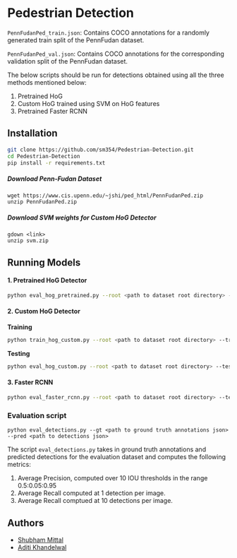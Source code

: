 # Pedestrian Detection

`PennFudanPed_train.json`:  Contains COCO annotations for a randomly generated train split of the PennFudan dataset. 

`PennFudanPed_val.json`:  Contains COCO annotations for the corresponding validation split of the PennFudan dataset. 

The below scripts should be run for detections obtained using all the three methods mentioned below:

1. Pretrained HoG
2. Custom HoG trained using SVM on HoG features
3. Pretrained Faster RCNN 

## Installation
```bash
git clone https://github.com/sm354/Pedestrian-Detection.git
cd Pedestrian-Detection
pip install -r requirements.txt
```

##### Download Penn-Fudan Dataset

```
wget https://www.cis.upenn.edu/~jshi/ped_html/PennFudanPed.zip
unzip PennFudanPed.zip
```

##### Download SVM weights for Custom HoG Detector

```
gdown <link>
unzip svm.zip
```

## Running Models
#### 1. Pretrained HoG Detector

```bash
python eval_hog_pretrained.py --root <path to dataset root directory> --test <path to test json> --out <path to output json>
```

#### 2. Custom HoG Detector

**Training**

```bash
python train_hog_custom.py --root <path to dataset root directory> --train <path to train json> --model <path to save trained SVM model>
```

**Testing**

```bash
python eval_hog_custom.py --root <path to dataset root directory> --test <path to test json> --out <path to output json> --model <path to trained SVM model>
```

#### 3. Faster RCNN

```bash
python eval_faster_rcnn.py --root <path to dataset root directory> --test <path to test json> --out <path to output json>
```

### Evaluation script

    python eval_detections.py --gt <path to ground truth annotations json> --pred <path to detections json>

The script `eval_detections.py` takes in ground truth annotations and predicted detections for the evaluation dataset and computes the following metrics:

1. Average Precision, computed over 10 IOU thresholds in the range 0.5:0.05:0.95
2. Average Recall computed at 1 detection per image.
3. Average Recall comptued at 10 detections per image.

## Authors

- [Shubham Mittal](https://www.linkedin.com/in/shubham-mittal-6a8644165/)
- [Aditi Khandelwal](https://www.linkedin.com/in/aditi-khandelwal-991b1b19b/)

